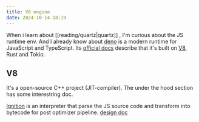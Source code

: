 ```yaml
---
title: V8 engine
date: 2024-10-14 18:19
---
```

When i learn about [[reading/quartz|quartz]] , I'm curious about the JS runtime env. And I already know about [deno](https://github.com/denoland/deno) is a modern runtime for JavaScript and TypeScript. Its [official docs](https://docs.deno.com/runtime/) describe that it's built on [V8](https://v8.dev/docs), Rust and Tokio.

## V8
It's a open-source C++ project (JIT-compiler). The under the hood section has some interestring doc. 

[Ignition](https://v8.dev/blog/ignition-interpreter) is an interpreter that parse the JS source code and transform into bytecode for post optimizer pipeline. [design doc](https://docs.google.com/document/d/11T2CRex9hXxoJwbYqVQ32yIPMh0uouUZLdyrtmMoL44/edit?tab=t.0)
